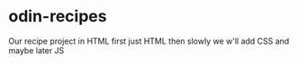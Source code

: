 # odin-recipes
Our recipe project in HTML
first just HTML then slowly we w'll add CSS and maybe later JS


